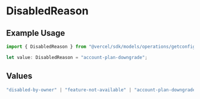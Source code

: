 # DisabledReason

## Example Usage

```typescript
import { DisabledReason } from "@vercel/sdk/models/operations/getconfigurablelogdrain.js";

let value: DisabledReason = "account-plan-downgrade";
```

## Values

```typescript
"disabled-by-owner" | "feature-not-available" | "account-plan-downgrade" | "disabled-by-admin"
```